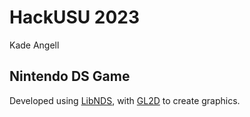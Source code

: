 # HackUSU 2023
Kade Angell

## Nintendo DS Game

Developed using [LibNDS](https://libnds.devkitpro.org), with [GL2D](https://libnds.devkitpro.org/gl2d_8h.html) to create graphics.

